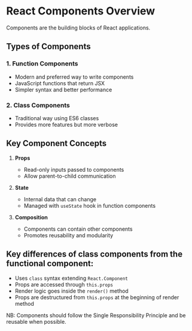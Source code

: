# React Components Overview

Components are the building blocks of React applications. 

## Types of Components

### 1. Function Components
- Modern and preferred way to write components
- JavaScript functions that return JSX
- Simpler syntax and better performance


### 2. Class Components
- Traditional way using ES6 classes
- Provides more features but more verbose


## Key Component Concepts

1. **Props**
   - Read-only inputs passed to components
   - Allow parent-to-child communication

2. **State**
   - Internal data that can change
   - Managed with `useState` hook in function components

3. **Composition**
   - Components can contain other components
   - Promotes reusability and modularity


## Key differences of class components from the functional component:
- Uses `class` syntax extending `React.Component`
- Props are accessed through `this.props`
- Render logic goes inside the `render()` method
- Props are destructured from `this.props` at the beginning of render method



NB: Components should follow the Single Responsibility Principle and be reusable when possible.